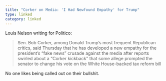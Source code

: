 ```yaml
---
title: "Corker on Media: 'I Had Newfound Empathy' for Trump"
type: linked
category: linked
---
```


Louis Nelson writing for Politico:

> Sen. Bob Corker, among Donald Trump’s most frequent Republican critics, said 
> Thursday that he has developed a new empathy for the president’s “fake news” 
> crusade against the media after reports swirled about a “Corker kickback” that 
> some allege prompted the senator to change his vote on the White House-backed 
> tax reform bill

No one likes being called out on their bullshit.